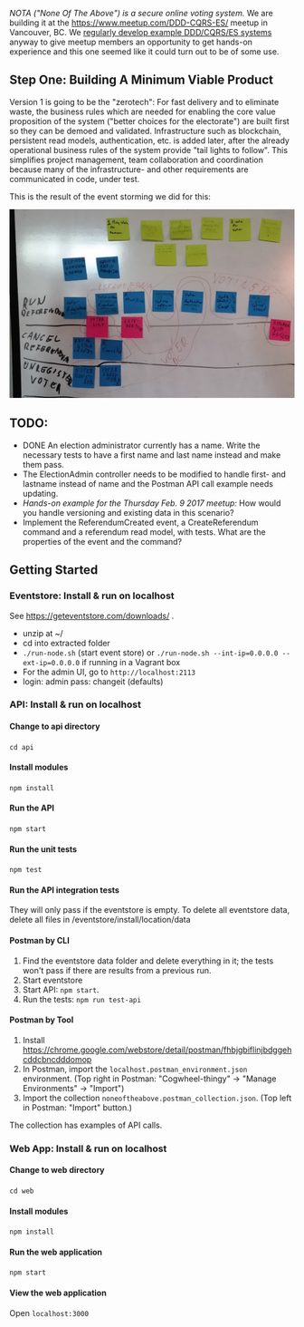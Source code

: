 
_NOTA ("None Of The Above") is a secure online voting system._ We are building it at the https://www.meetup.com/DDD-CQRS-ES/ meetup in Vancouver, BC. We [regularly develop example DDD/CQRS/ES systems](https://adaptechsolutions.net/2016-in-review-vancouvers-cqrsesddd-meetup/) anyway to give meetup members an opportunity to get hands-on experience and this one seemed like it could turn out to be of some use.

## Step One: Building A Minimum Viable Product

Version 1 is going to be the "zerotech": For fast delivery and to eliminate waste, the business rules which are needed for enabling the core value proposition of the system ("better choices for the electorate") are built first so they can be demoed and validated. Infrastructure such as blockchain, persistent read models, authentication, etc. is added later, after the already operational business rules of the system provide "tail lights to follow". This simplifies project management, team collaboration and coordination because many of the infrastructure- and other requirements are communicated in code, under test.

This is the result of the event storming we did for this:

![NOTA Minimum Viable Event Storm](nota-eventstorming.jpg)


## TODO:

- DONE An election administrator currently has a name. Write the necessary tests to have a first name and last name instead and make them pass.
- The ElectionAdmin controller needs to be modified to handle first- and lastname instead of name and the Postman API call example needs updating.
- _Hands-on example for the Thursday Feb. 9 2017 meetup:_ How would you handle versioning and existing data in this scenario?
- Implement the ReferendumCreated event, a CreateReferendum command and a referendum read model, with tests. What are the properties of the event and the command?



## Getting Started

### Eventstore: Install & run on localhost

See https://geteventstore.com/downloads/ .
- unzip at ~/
- cd into extracted folder
- `./run-node.sh` (start event store) or
`./run-node.sh --int-ip=0.0.0.0 --ext-ip=0.0.0.0`
if running in a Vagrant box
- For the admin UI, go to ```http://localhost:2113```
- login: admin pass: changeit (defaults)

### API: Install & run on localhost

#### Change to api directory

```cd api```

#### Install modules

```npm install```

#### Run the API

```npm start```

#### Run the unit tests

```npm test```

#### Run the API integration tests

They will only pass if the eventstore is empty. To delete all eventstore data, delete all files in /eventstore/install/location/data

#### Postman by CLI

1. Find the eventstore data folder and delete everything in it; the tests won't pass if there are results from a previous run.
2. Start eventstore
3. Start API: ```npm start```.
4. Run the tests: ```npm run test-api```

#### Postman by Tool

1. Install https://chrome.google.com/webstore/detail/postman/fhbjgbiflinjbdggehcddcbncdddomop
2. In Postman, import the ```localhost.postman_environment.json``` environment. (Top right in Postman: "Cogwheel-thingy" -> "Manage Environments" -> "Import")
3. Import the collection ```noneoftheabove.postman_collection.json```. (Top left in Postman: "Import" button.)

The collection has examples of API calls.

### Web App: Install & run on localhost

#### Change to web directory

```cd web```

#### Install modules

```npm install```

#### Run the web application

```npm start```

#### View the web application

Open `localhost:3000`
